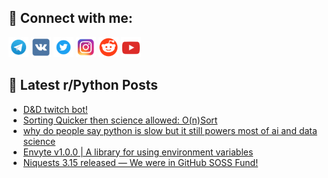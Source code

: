 ## 🔎 Connect with me:
[<img src="https://github.com/bullbesh/bullbesh/blob/main/images/Telegram.png" width="32" height="32" />](https://t.me/bullbesh)
[<img src="https://github.com/bullbesh/bullbesh/blob/main/images/VK.png" width="32" height="32" />](https://vk.com/bullbesh)
[<img src="https://github.com/bullbesh/bullbesh/blob/main/images/Twitter.png" width="32" height="32" />](https://twitter.com/bullbesh1)
[<img src="https://github.com/bullbesh/bullbesh/blob/main/images/Instagram.png" width="32" height="32" />](https://www.instagram.com/bullbesh)
[<img src="https://github.com/bullbesh/bullbesh/blob/main/images/Reddit.png" width="32" height="32" />](https://www.reddit.com/user/bullbesh)
[<img src="https://github.com/bullbesh/bullbesh/blob/main/images/YouTube.png" width="32" height="32" />](https://www.youtube.com/channel/UCtfjRs6uzgq5mfm8S06WTcg)

## 📕 Latest r/Python Posts
<!-- BLOG-POST-LIST:START -->
- [D&amp;D twitch bot!](https://www.reddit.com/r/Python/comments/1mt2srw/dd_twitch_bot/)
- [Sorting Quicker then science allowed: O&lpar;n&rpar;Sort](https://www.reddit.com/r/Python/comments/1mszr6v/sorting_quicker_then_science_allowed_onsort/)
- [why do people say python is slow but it still powers most of ai and data science](https://www.reddit.com/r/Python/comments/1msyh5h/why_do_people_say_python_is_slow_but_it_still/)
- [Envyte v1.0.0 | A library for using environment variables](https://www.reddit.com/r/Python/comments/1msvufl/envyte_v100_a_library_for_using_environment/)
- [Niquests 3.15 released — We were in GitHub SOSS Fund!](https://www.reddit.com/r/Python/comments/1msrd7j/niquests_315_released_we_were_in_github_soss_fund/)
<!-- BLOG-POST-LIST:END -->
